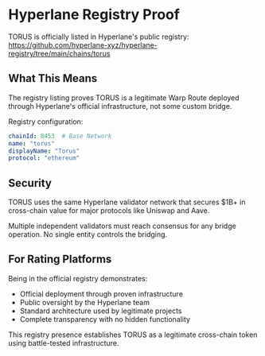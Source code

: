 # Hyperlane Registry Proof

TORUS is officially listed in Hyperlane's public registry: https://github.com/hyperlane-xyz/hyperlane-registry/tree/main/chains/torus

## What This Means

The registry listing proves TORUS is a legitimate Warp Route deployed through Hyperlane's official infrastructure, not some custom bridge.

Registry configuration:
```yaml
chainId: 8453  # Base Network
name: "torus"
displayName: "Torus"
protocol: "ethereum"
```

## Security

TORUS uses the same Hyperlane validator network that secures $1B+ in cross-chain value for major protocols like Uniswap and Aave.

Multiple independent validators must reach consensus for any bridge operation. No single entity controls the bridging.

## For Rating Platforms

Being in the official registry demonstrates:
- Official deployment through proven infrastructure
- Public oversight by the Hyperlane team
- Standard architecture used by legitimate projects
- Complete transparency with no hidden functionality

This registry presence establishes TORUS as a legitimate cross-chain token using battle-tested infrastructure. 